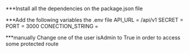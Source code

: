 ***Install all the dependencies on the package.json file


***Add the following variables the .env file
API_URL = /api/v1
SECRET = 
PORT = 3000
CONECTION_STRING =


***manually Change one of the user isAdmin to True in order to access some protected route